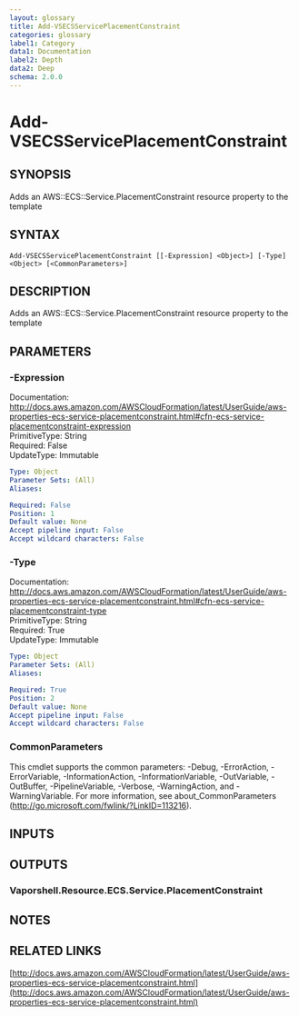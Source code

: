 ```yaml
---
layout: glossary
title: Add-VSECSServicePlacementConstraint
categories: glossary
label1: Category
data1: Documentation
label2: Depth
data2: Deep
schema: 2.0.0
---
```


# Add-VSECSServicePlacementConstraint

## SYNOPSIS
Adds an AWS::ECS::Service.PlacementConstraint resource property to the template

## SYNTAX

```
Add-VSECSServicePlacementConstraint [[-Expression] <Object>] [-Type] <Object> [<CommonParameters>]
```

## DESCRIPTION
Adds an AWS::ECS::Service.PlacementConstraint resource property to the template

## PARAMETERS

### -Expression
Documentation: http://docs.aws.amazon.com/AWSCloudFormation/latest/UserGuide/aws-properties-ecs-service-placementconstraint.html#cfn-ecs-service-placementconstraint-expression    
PrimitiveType: String    
Required: False    
UpdateType: Immutable

```yaml
Type: Object
Parameter Sets: (All)
Aliases:

Required: False
Position: 1
Default value: None
Accept pipeline input: False
Accept wildcard characters: False
```

### -Type
Documentation: http://docs.aws.amazon.com/AWSCloudFormation/latest/UserGuide/aws-properties-ecs-service-placementconstraint.html#cfn-ecs-service-placementconstraint-type    
PrimitiveType: String    
Required: True    
UpdateType: Immutable

```yaml
Type: Object
Parameter Sets: (All)
Aliases:

Required: True
Position: 2
Default value: None
Accept pipeline input: False
Accept wildcard characters: False
```

### CommonParameters
This cmdlet supports the common parameters: -Debug, -ErrorAction, -ErrorVariable, -InformationAction, -InformationVariable, -OutVariable, -OutBuffer, -PipelineVariable, -Verbose, -WarningAction, and -WarningVariable.
For more information, see about_CommonParameters (http://go.microsoft.com/fwlink/?LinkID=113216).

## INPUTS

## OUTPUTS

### Vaporshell.Resource.ECS.Service.PlacementConstraint

## NOTES

## RELATED LINKS

[http://docs.aws.amazon.com/AWSCloudFormation/latest/UserGuide/aws-properties-ecs-service-placementconstraint.html](http://docs.aws.amazon.com/AWSCloudFormation/latest/UserGuide/aws-properties-ecs-service-placementconstraint.html)

